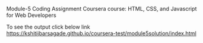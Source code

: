 Module-5 Coding Assignment
Coursera course: HTML, CSS, and Javascript for Web Developers

To see the output click below link
https://kshitijbarsagade.github.io/coursera-test/module5solution/index.html
